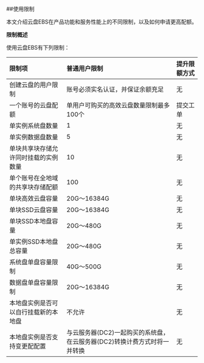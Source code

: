##使用限制

本文介绍云盘EBS在产品功能和服务性能上的不同限制，以及如何申请更高配额。

**限制概述**

使用云盘EBS有下列限制：

| 限制项                               | 普通用户限制                                                 | 提升限额方式 |
| :----------------------------------- | :----------------------------------------------------------- | :------------ |
| 创建云盘的用户限制                   | 账号必须实名认证，并保证余额充足                             | 无           |
| 一个账号的云盘配额                   | 单用户可购买的高效云盘数量限制最多100个                      | 提交工单     |
| 单实例系统盘数量                     | 1                                                            | 无           |
| 单实例数据盘数量                     | 5                                                            | 无           |
| 单块共享块存储允许同时挂载的实例数量 | 10                                                           | 无           |
| 单个账号在全地域的共享块存储配额     | 100                                                          | 无           |
| 单块高效云盘容量                     | 20G～16384G                                                  | 无           |
| 单块SSD云盘容量                      | 20G～16384G                                                  | 无           |
| 单块SSD本地盘容量                    | 20G～480G                                                    | 无           |
| 单实例SSD本地盘总容量                | 20G～480G                                                    | 无           |
| 系统盘单盘容量限制                   | 40G～500G                                                    | 无           |
| 数据盘单盘容量限制                   | 20G～16384G                                                  | 无           |
| 本地盘实例是否可以自行挂载新的本地盘 | 不允许                                                       | 无           |
| 本地盘实例是否支持变更配配置         | 与云服务器(DC2)一起购买的系统盘，在云服务器(DC2)转换计费方式时将一并转换 | 无           |


